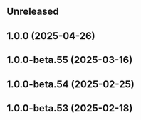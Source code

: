## Unreleased

## 1.0.0 (2025-04-26)

## 1.0.0-beta.55 (2025-03-16)

## 1.0.0-beta.54 (2025-02-25)

## 1.0.0-beta.53 (2025-02-18)
